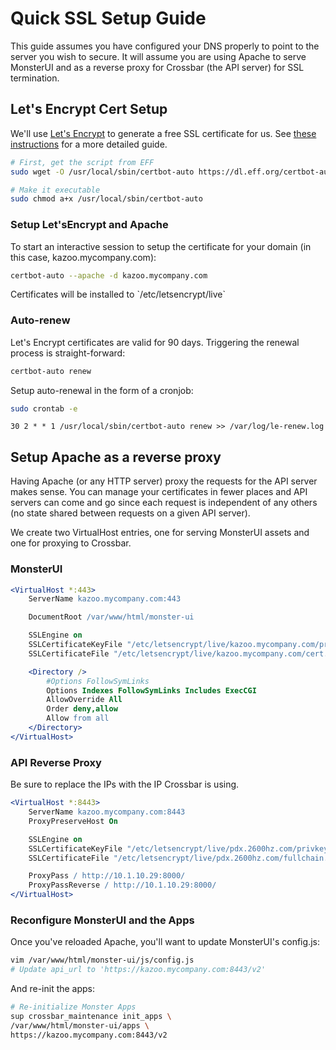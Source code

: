 <a id="org4bdaaae"></a>

# Quick SSL Setup Guide

This guide assumes you have configured your DNS properly to point to the server you wish to secure. It will assume you are using Apache to serve MonsterUI and as a reverse proxy for Crossbar (the API server) for SSL termination.


<a id="org02c5c19"></a>

## Let's Encrypt Cert Setup

We'll use [Let's Encrypt](https://letsencrypt.org/) to generate a free SSL certificate for us. See [these instructions](https://www.digitalocean.com/community/tutorials/how-to-secure-apache-with-let-s-encrypt-on-ubuntu-14-04) for a more detailed guide.

```bash
# First, get the script from EFF
sudo wget -O /usr/local/sbin/certbot-auto https://dl.eff.org/certbot-auto

# Make it executable
sudo chmod a+x /usr/local/sbin/certbot-auto
```


<a id="orgeb6046d"></a>

### Setup Let'sEncrypt and Apache

To start an interactive session to setup the certificate for your domain (in this case, kazoo.mycompany.com):

```bash
certbot-auto --apache -d kazoo.mycompany.com
```

Certificates will be installed to \`/etc/letsencrypt/live\`


<a id="org5109f70"></a>

### Auto-renew

Let's Encrypt certificates are valid for 90 days. Triggering the renewal process is straight-forward:

```bash
certbot-auto renew
```

Setup auto-renewal in the form of a cronjob:

```bash
sudo crontab -e
```

```crontab
30 2 * * 1 /usr/local/sbin/certbot-auto renew >> /var/log/le-renew.log
```


<a id="org18e6150"></a>

## Setup Apache as a reverse proxy

Having Apache (or any HTTP server) proxy the requests for the API server makes sense. You can manage your certificates in fewer places and API servers can come and go since each request is independent of any others (no state shared between requests on a given API server).

We create two VirtualHost entries, one for serving MonsterUI assets and one for proxying to Crossbar.


<a id="org26cc7b3"></a>

### MonsterUI

```apache
<VirtualHost *:443>
    ServerName kazoo.mycompany.com:443

    DocumentRoot /var/www/html/monster-ui

    SSLEngine on
    SSLCertificateKeyFile "/etc/letsencrypt/live/kazoo.mycompany.com/privkey.pem"
    SSLCertificateFile "/etc/letsencrypt/live/kazoo.mycompany.com/cert.pem"

    <Directory />
        #Options FollowSymLinks
        Options Indexes FollowSymLinks Includes ExecCGI
        AllowOverride All
        Order deny,allow
        Allow from all
    </Directory>
</VirtualHost>
```


<a id="orgc503092"></a>

### API Reverse Proxy

Be sure to replace the IPs with the IP Crossbar is using.

```apache
<VirtualHost *:8443>
    ServerName kazoo.mycompany.com:8443
    ProxyPreserveHost On

    SSLEngine on
    SSLCertificateKeyFile "/etc/letsencrypt/live/pdx.2600hz.com/privkey.pem"
    SSLCertificateFile "/etc/letsencrypt/live/pdx.2600hz.com/fullchain.pem"

    ProxyPass / http://10.1.10.29:8000/
    ProxyPassReverse / http://10.1.10.29:8000/
</VirtualHost>
```


<a id="orga3c7a5d"></a>

### Reconfigure MonsterUI and the Apps

Once you've reloaded Apache, you'll want to update MonsterUI's config.js:

```bash
vim /var/www/html/monster-ui/js/config.js
# Update api_url to 'https://kazoo.mycompany.com:8443/v2'
```

And re-init the apps:

```bash
# Re-initialize Monster Apps
sup crossbar_maintenance init_apps \
/var/www/html/monster-ui/apps \
https://kazoo.mycompany.com:8443/v2
```
